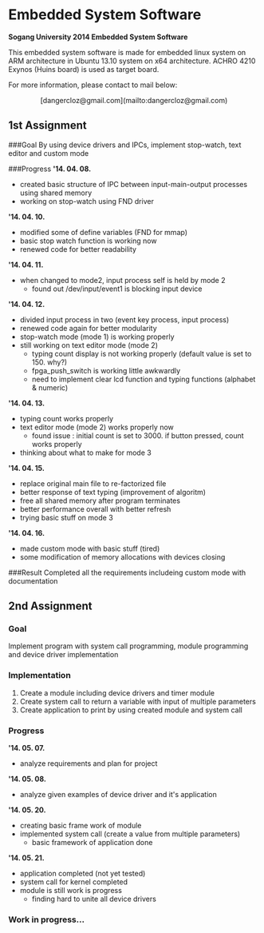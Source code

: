 # Embedded System Software

**Sogang University 2014 Embedded System Software**

This embedded system software is made for embedded linux system on ARM architecture in Ubuntu 13.10 system on x64 architecture. ACHRO 4210 Exynos (Huins board) is used as target board.

For more information, please contact to mail below:
<center>[dangercloz@gmail.com](mailto:dangercloz@gmail.com)</center>

## 1st Assignment
###Goal
By using device drivers and IPCs, implement stop-watch, text editor and custom mode

###Progress
**'14. 04. 08.**
- created basic structure of IPC between input-main-output processes using shared memory
- working on stop-watch using FND driver

**'14. 04. 10.**
- modified some of define variables (FND for mmap)
- basic stop watch function is working now
- renewed code for better readability

**'14. 04. 11.**
- when changed to mode2, input process self is held by mode 2
	- found out /dev/input/event1 is blocking input device

**'14. 04. 12.**
- divided input process in two (event key process, input process)
- renewed code again for better modularity
- stop-watch mode (mode 1) is working properly
- still working on text editor mode (mode 2)
	- typing count display is not working properly (default value is set to 150. why?)
	- fpga_push_switch is working little awkwardly
	- need to implement clear lcd function and typing functions (alphabet & numeric)

**'14. 04. 13.**
- typing count works properly
- text editor mode (mode 2) works properly now
	- found issue : initial count is set to 3000. if button pressed, count works properly
- thinking about what to make for mode 3

**'14. 04. 15.**
- replace original main file to re-factorized file
- better response of text typing (improvement of algoritm)
- free all shared memory after program terminates
- better performance overall with better refresh
- trying basic stuff on mode 3

**'14. 04. 16.**
- made custom mode with basic stuff (tired)
- some modification of memory allocations with devices closing

###Result
Completed all the requirements includeing custom mode with documentation


## 2nd Assignment
### Goal
Implement program with system call programming, module programming and device driver implementation

### Implementation
1. Create a module including device drivers and timer module
2. Create system call to return a variable with input of multiple parameters
3. Create application to print by using created module and system call

### Progress
**'14. 05. 07.**
- analyze requirements and plan for project

**'14. 05. 08.**
- analyze given examples of device driver and it's application

**'14. 05. 20.**
- creating basic frame work of module
- implemented system call (create a value from multiple parameters)
	- basic framework of application done

**'14. 05. 21.**
- application completed (not yet tested)
- system call for kernel completed
- module is still work is progress
	- finding hard to unite all device drivers

### Work in progress...
